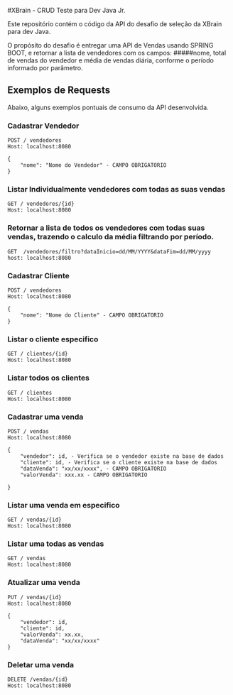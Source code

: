 #XBrain - CRUD Teste para Dev Java Jr.

Este repositório contém o código da API do desafio de seleção da XBrain para dev Java.

O propósito do desafio é entregar uma API de Vendas usando SPRING BOOT, e retornar a lista de vendedores com os campos:
#####nome, total de vendas do vendedor e média de vendas diária, conforme o período informado por parâmetro. 

## Exemplos de Requests

Abaixo, alguns exemplos pontuais de consumo da API desenvolvida.

### Cadastrar Vendedor

```
POST / vendedores
Host: localhost:8080

{
    "nome": "Nome do Vendedor" - CAMPO OBRIGATORIO
}

```

### Listar Individualmente vendedores com todas as suas vendas

```
GET / vendedores/{id}
Host: localhost:8080
```

### Retornar a lista de todos os vendedores com todas suas vendas, trazendo o calculo da média filtrando por período.

```
GET  /vendedores/filtro?dataInicio=dd/MM/YYYY&dataFim=dd/MM/yyyy
host: localhost:8080
```

### Cadastrar Cliente

```
POST / vendedores
Host: localhost:8080

{
    "nome": "Nome do Cliente" - CAMPO OBRIGATORIO
}

```

### Listar o cliente especifico

```
GET / clientes/{id}
Host: localhost:8080
```
### Listar todos os clientes

```
GET / clientes
Host: localhost:8080
```

###  Cadastrar uma venda

```
POST / vendas
Host: localhost:8080

{
    "vendedor": id, - Verifica se o vendedor existe na base de dados
    "cliente": id, - Verifica se o cliente existe na base de dados
    "dataVenda": "xx/xx/xxxx", - CAMPO OBRIGATORIO
    "valorVenda": xxx.xx - CAMPO OBRIGATORIO

}
```
### Listar uma venda em especifico

```
GET / vendas/{id}
Host: localhost:8080
```

### Listar uma todas as vendas

```
GET / vendas
Host: localhost:8080
```
### Atualizar uma venda

```
PUT / vendas/{id}
Host: localhost:8080

{
    "vendedor": id,
    "cliente": id,
    "valorVenda": xx.xx,
    "dataVenda": "xx/xx/xxxx"
}
```
### Deletar uma venda

```
DELETE /vendas/{id}
Host: localhost:8080
```

